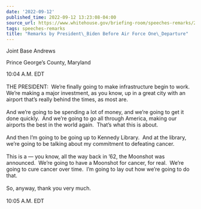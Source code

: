 ```yaml
---
date: '2022-09-12'
published_time: 2022-09-12 13:23:08-04:00
source_url: https://www.whitehouse.gov/briefing-room/speeches-remarks/2022/09/12/remarks-by-president-biden-before-air-force-one-departure-23/
tags: speeches-remarks
title: "Remarks by President\_Biden Before Air Force One\_Departure"
---
```

 
Joint Base Andrews

Prince George’s County, Maryland

10:04 A.M. EDT  
   
THE PRESIDENT:  We’re finally going to make infrastructure begin to
work.  We’re making a major investment, as you know, up in a great city
with an airport that’s really behind the times, as most are.   
   
And we’re going to be spending a lot of money, and we’re going to get it
done quickly.  And we’re going to go all through America, making our
airports the best in the world again.  That’s what this is about.  
   
And then I’m going to be going up to Kennedy Library.  And at the
library, we’re going to be talking about my commitment to defeating
cancer.   
   
This is a — you know, all the way back in ’62, the Moonshot was
announced.  We’re going to have a Moonshot for cancer, for real.  We’re
going to cure cancer over time.  I’m going to lay out how we’re going to
do that.  
   
So, anyway, thank you very much.  
   
10:05 A.M. EDT
